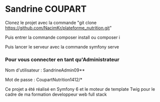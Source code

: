 # Sandrine COUPART

Clonez le projet avec la commande "git clone https://github.com/NacimKr/plateforme_nutrition.git"

Puis entrer la commande composer install ou composer i

Puis lancer le serveur avec la commande symfony serve

### Pour vous connecter en tant qu'Administrateur

Nom d'utilisateur :
SandrineAdmin09**

Mot de passe :
CoupartNutrition1412/*

Ce projet a été réalisé en Symfony 6 et le moteur de template Twig pour le cadre de ma formation developpeur web full stack


